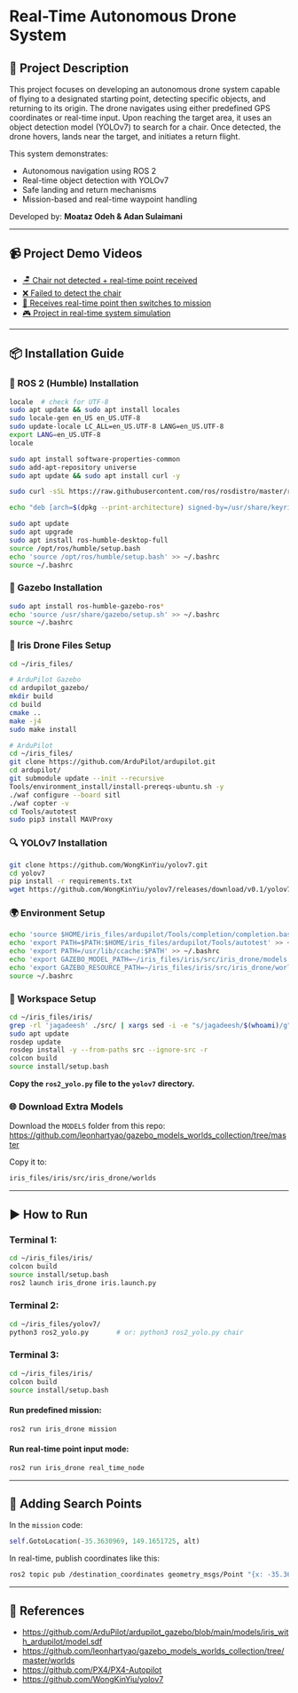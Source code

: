 # Real-Time Autonomous Drone System

## 🧠 Project Description
This project focuses on developing an autonomous drone system capable of flying to a designated starting point, detecting specific objects, and returning to its origin. The drone navigates using either predefined GPS coordinates or real-time input. Upon reaching the target area, it uses an object detection model (YOLOv7) to search for a chair. Once detected, the drone hovers, lands near the target, and initiates a return flight.

This system demonstrates:
- Autonomous navigation using ROS 2
- Real-time object detection with YOLOv7
- Safe landing and return mechanisms
- Mission-based and real-time waypoint handling

Developed by: **Moataz Odeh & Adan Sulaimani**

---

## 📹 Project Demo Videos
- [🪑 Chair not detected + real-time point received](https://youtu.be/mzExcvRkEYE)
- [❌ Failed to detect the chair](https://youtu.be/Ng47ek1xnxc)
- [📍 Receives real-time point then switches to mission](https://youtu.be/V0LsilZO6os)
- [🎮 Project in real-time system simulation](https://youtu.be/NWvGlOKumi0)

---

## 📦 Installation Guide

### 🔧 ROS 2 (Humble) Installation
```bash
locale  # check for UTF-8
sudo apt update && sudo apt install locales
sudo locale-gen en_US en_US.UTF-8
sudo update-locale LC_ALL=en_US.UTF-8 LANG=en_US.UTF-8
export LANG=en_US.UTF-8
locale

sudo apt install software-properties-common
sudo add-apt-repository universe
sudo apt update && sudo apt install curl -y

sudo curl -sSL https://raw.githubusercontent.com/ros/rosdistro/master/ros.key -o /usr/share/keyrings/ros-archive-keyring.gpg

echo "deb [arch=$(dpkg --print-architecture) signed-by=/usr/share/keyrings/ros-archive-keyring.gpg] http://packages.ros.org/ros2/ubuntu $(. /etc/os-release && echo $UBUNTU_CODENAME) main" | sudo tee /etc/apt/sources.list.d/ros2.list > /dev/null

sudo apt update
sudo apt upgrade
sudo apt install ros-humble-desktop-full
source /opt/ros/humble/setup.bash
echo 'source /opt/ros/humble/setup.bash' >> ~/.bashrc
source ~/.bashrc
```

### 🧱 Gazebo Installation
```bash
sudo apt install ros-humble-gazebo-ros*
echo 'source /usr/share/gazebo/setup.sh' >> ~/.bashrc
source ~/.bashrc
```

### 🛫 Iris Drone Files Setup
```bash
cd ~/iris_files/

# ArduPilot Gazebo
cd ardupilot_gazebo/
mkdir build
cd build
cmake ..
make -j4
sudo make install

# ArduPilot
cd ~/iris_files/
git clone https://github.com/ArduPilot/ardupilot.git
cd ardupilot/
git submodule update --init --recursive
Tools/environment_install/install-prereqs-ubuntu.sh -y
./waf configure --board sitl
./waf copter -v
cd Tools/autotest
sudo pip3 install MAVProxy
```

### 🔍 YOLOv7 Installation
```bash
git clone https://github.com/WongKinYiu/yolov7.git
cd yolov7
pip install -r requirements.txt
wget https://github.com/WongKinYiu/yolov7/releases/download/v0.1/yolov7.pt
```

### 🌍 Environment Setup
```bash
echo 'source $HOME/iris_files/ardupilot/Tools/completion/completion.bash' >> ~/.bashrc
echo 'export PATH=$PATH:$HOME/iris_files/ardupilot/Tools/autotest' >> ~/.bashrc
echo 'export PATH=/usr/lib/ccache:$PATH' >> ~/.bashrc
echo 'export GAZEBO_MODEL_PATH=~/iris_files/iris/src/iris_drone/models' >> ~/.bashrc
echo 'export GAZEBO_RESOURCE_PATH=~/iris_files/iris/src/iris_drone/worlds:${GAZEBO_RESOURCE_PATH}' >> ~/.bashrc
source ~/.bashrc
```

### 🧪 Workspace Setup
```bash
cd ~/iris_files/iris/
grep -rl 'jagadeesh' ./src/ | xargs sed -i -e "s/jagadeesh/$(whoami)/g"
sudo apt update
rosdep update
rosdep install -y --from-paths src --ignore-src -r
colcon build
source install/setup.bash
```

**Copy the `ros2_yolo.py` file to the `yolov7` directory.**

### 🌐 Download Extra Models
Download the `MODELS` folder from this repo:
https://github.com/leonhartyao/gazebo_models_worlds_collection/tree/master

Copy it to:
```bash
iris_files/iris/src/iris_drone/worlds
```

---

## ▶️ How to Run

### Terminal 1:
```bash
cd ~/iris_files/iris/
colcon build
source install/setup.bash
ros2 launch iris_drone iris.launch.py
```

### Terminal 2:
```bash
cd ~/iris_files/yolov7/
python3 ros2_yolo.py       # or: python3 ros2_yolo.py chair
```

### Terminal 3:
```bash
cd ~/iris_files/iris/
colcon build
source install/setup.bash
```

#### Run predefined mission:
```bash
ros2 run iris_drone mission
```

#### Run real-time point input mode:
```bash
ros2 run iris_drone real_time_node
```

---

## 📍 Adding Search Points
In the `mission` code:
```python
self.GotoLocation(-35.3630969, 149.1651725, alt)
```

In real-time, publish coordinates like this:
```bash
ros2 topic pub /destination_coordinates geometry_msgs/Point "{x: -35.363244, y: 149.1652153, z: 5.0}"
```

---

## 🔗 References
- https://github.com/ArduPilot/ardupilot_gazebo/blob/main/models/iris_with_ardupilot/model.sdf  
- https://github.com/leonhartyao/gazebo_models_worlds_collection/tree/master/worlds  
- https://github.com/PX4/PX4-Autopilot  
- https://github.com/WongKinYiu/yolov7

